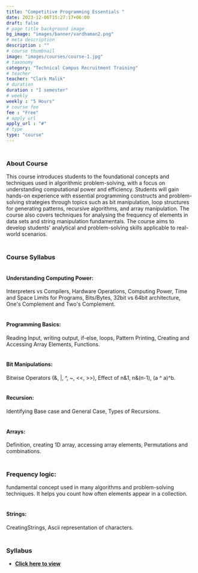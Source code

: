 ```yaml
---
title: "Competitive Programming Essentials "
date: 2023-12-06T15:27:17+06:00
draft: false
# page title background image
bg_image: "images/banner/vardhaman2.png"
# meta description
description : ""
# course thumbnail
image: "images/courses/course-1.jpg"
# taxonomy
category: "Technical Campus Recruitment Training"
# teacher
teacher: "Clark Malik"
# duration
duration : "I semester"
# weekly
weekly : "5 Hours"
# course fee
fee : "Free"
# apply url
apply_url : "#"
# type
type: "course"
---
```


### <br>About Course 

This course introduces students to the foundational concepts and techniques used in algorithmic
problem-solving, with a focus on understanding computational power and efficiency. Students will
gain hands-on experience with essential programming constructs and problem-solving strategies
through topics such as bit manipulation, loop structures for generating patterns, recursive
algorithms, and array manipulation. The course also covers techniques for analysing the frequency of
elements in data sets and string manipulation fundamentals. The course aims to develop students'
analytical and problem-solving skills applicable to real-world scenarios.<br>

### <br>Course Syllabus

#### <br>Understanding Computing Power: 
Interpreters vs Compilers, Hardware Operations, Computing Power, Time 
and Space Limits for Programs, Bits/Bytes, 32bit vs 64bit architecture, One's Complement and Two's 
Complement.

#### <br>Programming Basics:
Reading Input, writing output, if-else, loops, Pattern Printing, Creating
and Accessing Array Elements, Functions.

#### <br>Bit Manipulations: 
Bitwise Operators (&, |, ^, ~, <<, >>), Effect of n&1, n&(n-1), (a ^ a)^b.

#### <br>Recursion:
Identifying Base case and General Case, Types of Recursions.

#### <br>Arrays: 
Definition, creating 1D array, accessing array elements, Permutations and
combinations.

### <br>Frequency logic:
fundamental concept used in many algorithms and problem-solving techniques.
It helps you count how often elements appear in a collection.

#### <br>Strings: 
CreatingStrings, Ascii representation of characters.
### <br>Syllabus


- **[Click here to view](https://drive.google.com/file/d/1n2xG6A2a4bd4Xt1-oFE2Ji_4jpHkw956/view?usp=sharing)**

